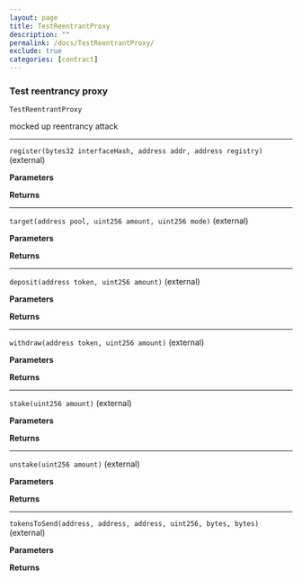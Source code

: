 ```yaml
---
layout: page
title: TestReentrantProxy
description: ""
permalink: /docs/TestReentrantProxy/
exclude: true
categories: [contract]
---
```


### Test reentrancy proxy


`TestReentrantProxy`



mocked up reentrancy attack



****

`register(bytes32 interfaceHash, address addr, address registry)` (external)





**Parameters**  

**Returns**


****

`target(address pool, uint256 amount, uint256 mode)` (external)





**Parameters**  

**Returns**


****

`deposit(address token, uint256 amount)` (external)





**Parameters**  

**Returns**


****

`withdraw(address token, uint256 amount)` (external)





**Parameters**  

**Returns**


****

`stake(uint256 amount)` (external)





**Parameters**  

**Returns**


****

`unstake(uint256 amount)` (external)





**Parameters**  

**Returns**


****

`tokensToSend(address, address, address, uint256, bytes, bytes)` (external)





**Parameters**  

**Returns**


